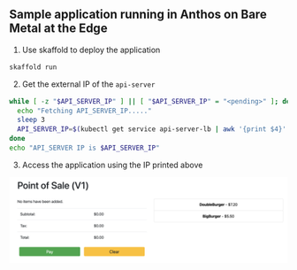 ## Sample application running in Anthos on Bare Metal at the Edge

1. Use skaffold to deploy the application
```bash
skaffold run
```

2. Get the external IP of the `api-server`
```sh
while [ -z "$API_SERVER_IP" ] || [ "$API_SERVER_IP" = "<pending>" ]; do
  echo "Fetching API_SERVER_IP....."
  sleep 3
  API_SERVER_IP=$(kubectl get service api-server-lb | awk '{print $4}' | tail -n 1)
done
echo "API_SERVER IP is $API_SERVER_IP"
```

3. Access the application using the IP printed above

<p align="center">
  <img src="../scripts/abm-edge-deploy-ansible/docs/images/pos-v1.png">
</p>
